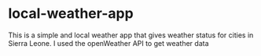 # local-weather-app
This is a simple and local weather app that gives weather status for cities in Sierra Leone. I used the openWeather API to get weather data
